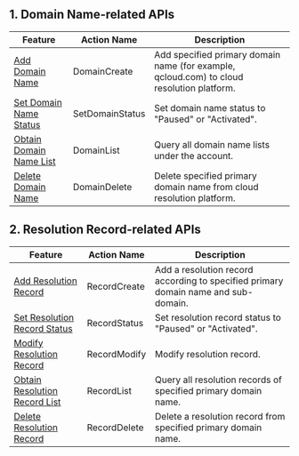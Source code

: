 ## 1. Domain Name-related APIs

| Feature | Action Name | Description |
|---------|---------|---------|
| [Add Domain Name](https://cloud.tencent.com/document/product/302/8504) | DomainCreate | Add specified primary domain name (for example, qcloud.com) to cloud resolution platform. |
| [Set Domain Name Status](https://cloud.tencent.com/document/product/302/8508) | SetDomainStatus | Set domain name status to "Paused" or "Activated".|
| [Obtain Domain Name List](https://cloud.tencent.com/document/product/302/8505) | DomainList | Query all domain name lists under the account. |
| [Delete Domain Name](https://cloud.tencent.com/document/product/302/3873) | DomainDelete | Delete specified primary domain name from cloud resolution platform. |

## 2. Resolution Record-related APIs

| Feature | Action Name | Description |
|---------|---------|---------|
| [Add Resolution Record](https://cloud.tencent.com/document/product/302/8516) | RecordCreate | Add a resolution record according to specified primary domain name and sub-domain. |
| [Set Resolution Record Status](https://cloud.tencent.com/document/product/302/8519) |  RecordStatus | Set resolution record status to "Paused" or "Activated". |
| [Modify Resolution Record](https://cloud.tencent.com/document/product/302/8511) | RecordModify | Modify resolution record. |
| [Obtain Resolution Record List](https://cloud.tencent.com/document/product/302/8517) | RecordList | Query all resolution records of specified primary domain name. |
| [Delete Resolution Record](https://cloud.tencent.com/document/product/302/8514)  | RecordDelete | Delete a resolution record from specified primary domain name. |

